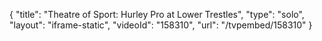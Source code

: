 {
    "title": "Theatre of Sport: Hurley Pro at Lower Trestles",
    "type": "solo",
    "layout": "iframe-static",
    "videoId": "158310",
    "url": "\/tvpembed\/158310"
}